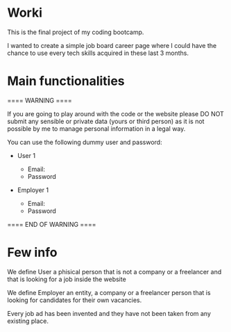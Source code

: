 # Worki

This is the final project of my coding bootcamp.

I wanted to create a simple job board career page where I could have the chance to use every tech skills acquired in these last 3 months.

# Main functionalities

==== WARNING ====

If you are going to play around with the code or the website please DO NOT submit any sensible or private data (yours or third person) as it is not possible by me to manage personal information in a legal way.

You can use the following dummy user and password:

- User 1

  - Email:
  - Password

- Employer 1
  - Email:
  - Password

==== END OF WARNING ====

# Few info

We define User a phisical person that is not a company or a freelancer and that is looking for a job inside the website

We define Employer an entity, a company or a freelancer person that is looking for candidates for their own vacancies.

Every job ad has been invented and they have not been taken from any existing place.
